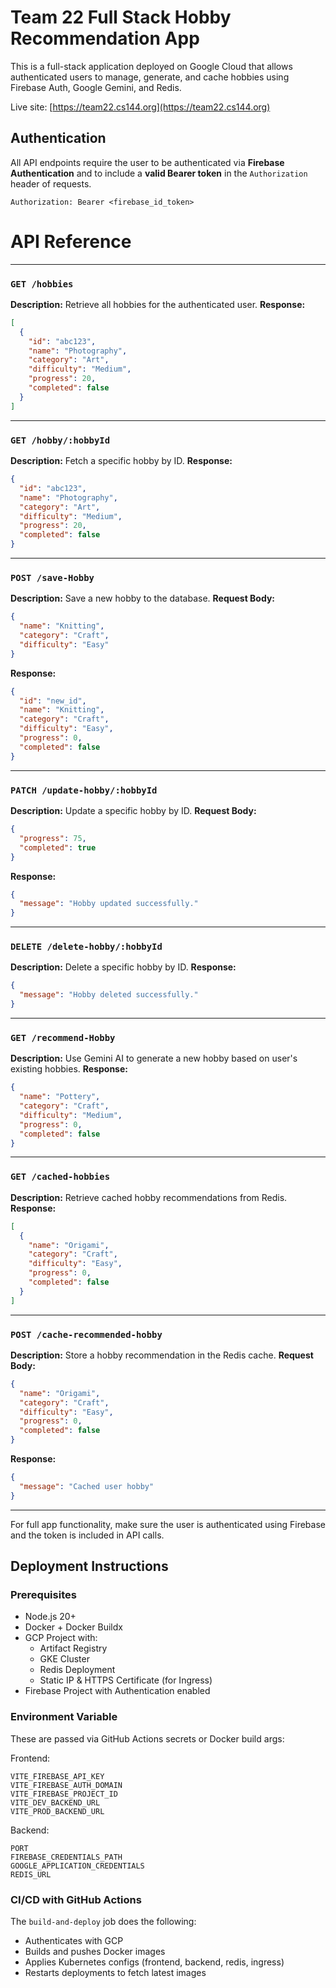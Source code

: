 # Team 22 Full Stack Hobby Recommendation App

This is a full-stack application deployed on Google Cloud that allows authenticated users to manage, generate, and cache hobbies using Firebase Auth, Google Gemini, and Redis.

Live site: [https://team22.cs144.org](https://team22.cs144.org)

## Authentication

All API endpoints require the user to be authenticated via **Firebase Authentication** and to include a **valid Bearer token** in the `Authorization` header of requests.

```http
Authorization: Bearer <firebase_id_token>
```
# API Reference
---

### `GET /hobbies`
**Description:** Retrieve all hobbies for the authenticated user.
**Response:**
```json
[
  {
    "id": "abc123",
    "name": "Photography",
    "category": "Art",
    "difficulty": "Medium",
    "progress": 20,
    "completed": false
  }
]
```

---

### `GET /hobby/:hobbyId`
**Description:** Fetch a specific hobby by ID.
**Response:**
```json
{
  "id": "abc123",
  "name": "Photography",
  "category": "Art",
  "difficulty": "Medium",
  "progress": 20,
  "completed": false
}
```

---

### `POST /save-Hobby`
**Description:** Save a new hobby to the database.
**Request Body:**
```json
{
  "name": "Knitting",
  "category": "Craft",
  "difficulty": "Easy"
}
```
**Response:**
```json
{
  "id": "new_id",
  "name": "Knitting",
  "category": "Craft",
  "difficulty": "Easy",
  "progress": 0,
  "completed": false
}
```

---

### `PATCH /update-hobby/:hobbyId`
**Description:** Update a specific hobby by ID.
**Request Body:**
```json
{
  "progress": 75,
  "completed": true
}
```
**Response:**
```json
{
  "message": "Hobby updated successfully."
}
```

---

### `DELETE /delete-hobby/:hobbyId`
**Description:** Delete a specific hobby by ID.
**Response:**
```json
{
  "message": "Hobby deleted successfully."
}
```

---

### `GET /recommend-Hobby`
**Description:** Use Gemini AI to generate a new hobby based on user's existing hobbies.
**Response:**
```json
{
  "name": "Pottery",
  "category": "Craft",
  "difficulty": "Medium",
  "progress": 0,
  "completed": false
}
```

---

### `GET /cached-hobbies`
**Description:** Retrieve cached hobby recommendations from Redis.
**Response:**
```json
[
  {
    "name": "Origami",
    "category": "Craft",
    "difficulty": "Easy",
    "progress": 0,
    "completed": false
  }
]
```

---

### `POST /cache-recommended-hobby`
**Description:** Store a hobby recommendation in the Redis cache.
**Request Body:**
```json
{
  "name": "Origami",
  "category": "Craft",
  "difficulty": "Easy",
  "progress": 0,
  "completed": false
}
```
**Response:**
```json
{
  "message": "Cached user hobby"
}
```

---

For full app functionality, make sure the user is authenticated using Firebase and the token is included in API calls.

## Deployment Instructions

### Prerequisites
- Node.js 20+
- Docker + Docker Buildx
- GCP Project with:
  - Artifact Registry
  - GKE Cluster
  - Redis Deployment
  - Static IP & HTTPS Certificate (for Ingress)
- Firebase Project with Authentication enabled

### Environment Variable
These are passed via GitHub Actions secrets or Docker build args:

Frontend:
```
VITE_FIREBASE_API_KEY
VITE_FIREBASE_AUTH_DOMAIN
VITE_FIREBASE_PROJECT_ID
VITE_DEV_BACKEND_URL
VITE_PROD_BACKEND_URL
```

Backend:
```
PORT
FIREBASE_CREDENTIALS_PATH
GOOGLE_APPLICATION_CREDENTIALS
REDIS_URL
```

### CI/CD with GitHub Actions
The `build-and-deploy` job does the following:
- Authenticates with GCP
- Builds and pushes Docker images
- Applies Kubernetes configs (frontend, backend, redis, ingress)
- Restarts deployments to fetch latest images
